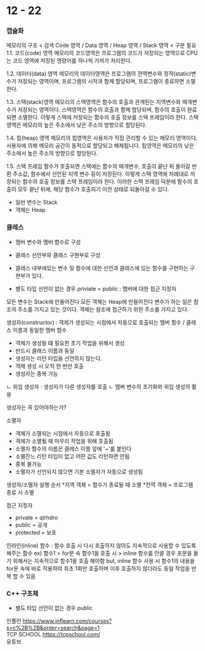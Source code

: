 # 12 - 22

### 캡슐화

메모리의 구조 < 검색 
Code 영역 / Data 영역 / Heap 영역 / Stack 영역  < 구분 필요 
1.1. 코드(code) 영역
 메모리의 코드영역은 프로그램의 코드가 저장되는 영역으로 CPU는 코드 영역에 저장된 명령어를 하나씩 가져가 처리한다. 

1.2. 데이터(data) 영역
 메모리의 데이터영역은 프로그램의 전역변수와 정적(static)변수가 저장되는 영역이며, 프로그램의 시작과 함께 할당되며, 프로그램이 종료하면 소멸한다. 

1.3. 스택(stack)영역 
 메모리의 스택영역은 함수의 호출과 관계된는 지역변수와 매개변수가 저장되는 영역이다. 스택영역은 함수의 호출과 함께 할당되며, 함수의 호출이 완료되면 소멸한다. 이렇게 스택에 저장되는 함수의 호출 정보를 스택 프레임이라 한다. 스택영역은 메모리의 높은 주소에서 낮은 주소의 방향으로 할당된다. 

1.4. 힙(heap) 영역 
 메모리의 힙영역은 사용자가 직접 관리할 수 있는 메모리 영역이다. 사용자에 의해 메모리 공간이 동적으로 할당되고 해제됩니다. 힙영역은 메모리의 낮은 주소에서 높은 주소의 방향으로 할당된다.

1.5. 스택 프레임 
 함수가 호출되면 스택에는 함수의 매개변수, 호출이 끝난 뒤 돌아갈 반환 주소값, 함수에서 선언된 지역 변수 등이 저장된다. 이렇게 스택 영역에 차례대로 저장되는 함수의 호출 정보를 스택 프레임이라 한다. 이러한 스택 프레임 덕분에 함수의 호출이 모두 끝난 뒤에, 해당 함수가 호출되기 이전 상태로 되돌아갈 수 있다. 
 
* 일반 변수는 Stack
* 객체는 Heap

### 클레스
* 멤버 변수와 멤버 함수로 구성
* 클레스 선언부와 클래스 구현부로 구성
* 클레스 내부에있는 변수 및 함수에 대한 선언과 클래스에 있는 함수를 구현하는 구현부가 있다.

* 별도 타입 선언이 없는 경우 priviate
= public : 멤버에 대한 접근 지정자


모든 변수는 Stack에 만들어진다
모든 객체는 Heap에 만들어진다 
변수가 하는 일은 참조의 주소를 가지고 있는 것이다.
객체는 참조에 접근하기 위한 주소를 가지고 있다.
   
생성자(constructor) : 객체가 생성되는 시점에서 자동으로 호출되는 멤버 함수 /  클레스 이름과 동일한 멤버 함수
* 객체가 생성될 떄 필요한 초기 작업을 위해서 생성
* 반드시 클래스 이름과 동일
* 생성자는 리턴 타입을 선언하지 않는다.
* 객체 생성 시 오직 한 번만 호출
* 생성자는 중복 가능

ㄴ 위임 생성자 : 생성자가 다른 생성자를 호출
ㄴ 멤버 변수의 초기화와 위임 생성자 활용


생성자는 꼭 있어야하는가?

소멸자
* 객체가 소멸되는 시점에서 자동으로 호출됨
* 객체가 소멸될 때 마무리 작업을 위해 호출됨
* 소멸자 함수의 이름은 클레스 이름 앞에 '~'를 붙인다
* 소멸잔느 리턴 타입이 없고 어떤 값도 리턴하면 안됨
* 중복 불가능
* 소멸자가 선언되지 않으면 기본 소멸자가 자동으로 생성됨
  
생성자/소멸자 실행 순서
*지역 객체 = 함수가 종료될 때 소멸
*전역 객체 = 프로그렘 종료 시 소멸



접근 지정자
* private = qlrhdro
* public = 공개
* protected = 보호


인라인(inline) 함수 : 함수 호출 시 다시 호출하지 않아도 지속적으로 사용할 수 있도록 해주는 함수 
ex) 함수1 > for문 속 함수1을 호출 시 > inline 함수를 안쓸 경우 포문을 돌기 위해서는 지속적으로 함수1을 호출 해야함
but, inline 함수 사용 시 함수1의 내용을 for문 속에 바로 적용하여 최초 1회만 호출하며 이후 호출하지 않더라도 동일 작업을 반복 할 수 있음


### C++ 구조체
* 별도 타입 선언이 없는 경우 public   

인플런 https://www.inflearn.com/courses?s=c%2B%2B&order=search&page=1   
TCP SCHOOL https://tcpschool.com/   
유튜브 
